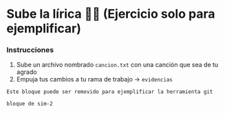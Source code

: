 # Sube la lírica 🎼📃 (Ejercicio solo para ejemplificar)

### Instrucciones 

1. Sube un archivo nombrado `cancion.txt` con una canción que sea de tu agrado
2. Empuja tus cambios a tu rama de trabajo -> `evidencias`


```
Este bloque puede ser removido para ejemplificar la herramienta git
```

```
bloque de sim-2
```